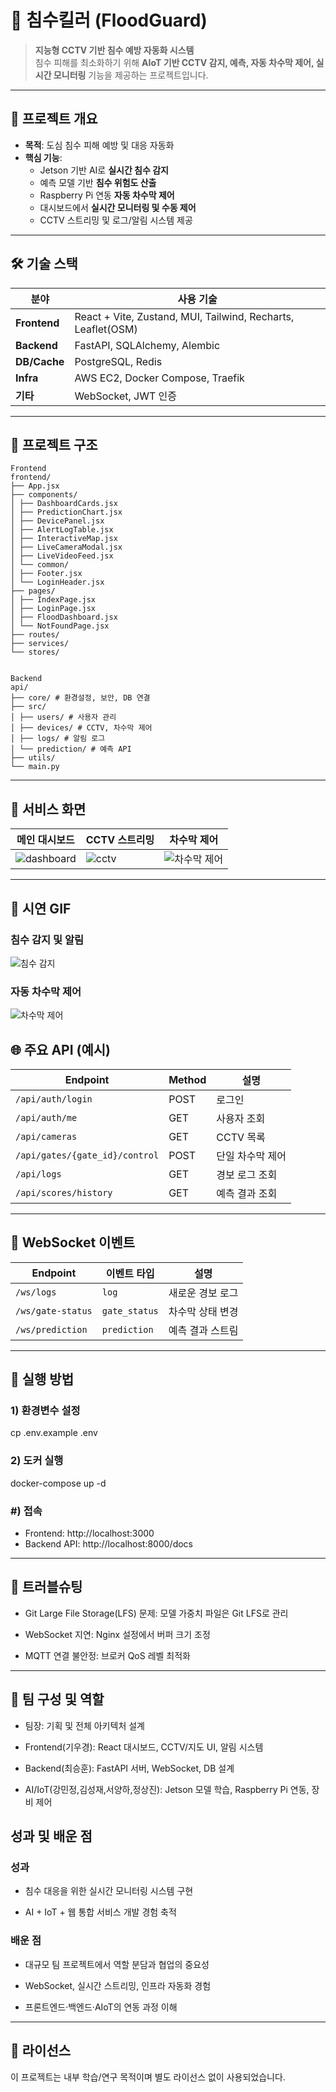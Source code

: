 # 🌊 침수킬러 (FloodGuard)

> **지능형 CCTV 기반 침수 예방 자동화 시스템**  
> 침수 피해를 최소화하기 위해 **AIoT 기반 CCTV 감지, 예측, 자동 차수막 제어, 실시간 모니터링** 기능을 제공하는 프로젝트입니다.

---

## 📌 프로젝트 개요

- **목적**: 도심 침수 피해 예방 및 대응 자동화
- **핵심 기능**:
  - Jetson 기반 AI로 **실시간 침수 감지**
  - 예측 모델 기반 **침수 위험도 산출**
  - Raspberry Pi 연동 **자동 차수막 제어**
  - 대시보드에서 **실시간 모니터링 및 수동 제어**
  - CCTV 스트리밍 및 로그/알림 시스템 제공

---

## 🛠 기술 스택

| 분야          | 사용 기술 |
|--------------|-------------------------------------------|
| **Frontend** | React + Vite, Zustand, MUI, Tailwind, Recharts, Leaflet(OSM) |
| **Backend**  | FastAPI, SQLAlchemy, Alembic |
| **DB/Cache** | PostgreSQL, Redis |
| **Infra**    | AWS EC2, Docker Compose, Traefik |
| **기타**     | WebSocket, JWT 인증 |

---

## 📂 프로젝트 구조

```
Frontend
frontend/
├── App.jsx
├── components/
│ ├── DashboardCards.jsx
│ ├── PredictionChart.jsx
│ ├── DevicePanel.jsx
│ ├── AlertLogTable.jsx
│ ├── InteractiveMap.jsx
│ ├── LiveCameraModal.jsx
│ ├── LiveVideoFeed.jsx
│ └── common/
│ ├── Footer.jsx
│ └── LoginHeader.jsx
├── pages/
│ ├── IndexPage.jsx
│ ├── LoginPage.jsx
│ ├── FloodDashboard.jsx
│ └── NotFoundPage.jsx
├── routes/
├── services/
└── stores/


Backend
api/
├── core/ # 환경설정, 보안, DB 연결
├── src/
│ ├── users/ # 사용자 관리
│ ├── devices/ # CCTV, 차수막 제어
│ ├── logs/ # 알림 로그
│ └── prediction/ # 예측 API
├── utils/
└── main.py
```


---

## 📸 서비스 화면

| 메인 대시보드 | CCTV 스트리밍 | 차수막 제어 |
|---------------|---------------|-------------|
| ![dashboard](https://github.com/user-attachments/assets/5ac51856-cacc-491c-84b2-193c50d28f90) | ![cctv](https://github.com/user-attachments/assets/fe40a58a-b94e-46bc-bbaa-b1a962f60f23) | ![차수막 제어](https://github.com/user-attachments/assets/IMG_3044-ezgif.com-video-to-gif-converter.gif) |

---

## 🎥 시연 GIF

### 침수 감지 및 알림
![침수 감지](https://github.com/user-attachments/assets/IMG_3044-ezgif.com-video-to-gif-converter.gif)

### 자동 차수막 제어
![차수막 제어](https://github.com/user-attachments/assets/IMG_3045-ezgif.com-video-to-gif-converter.gif)




## 🌐 주요 API (예시)

| Endpoint                       | Method | 설명        |
| ------------------------------ | ------ | ----------- |
| `/api/auth/login`              | POST   | 로그인 |
| `/api/auth/me`                 | GET    | 사용자 조회 |
| `/api/cameras`                 | GET    | CCTV 목록 |
| `/api/gates/{gate_id}/control` | POST   | 단일 차수막 제어 |
| `/api/logs`                    | GET    | 경보 로그 조회 |
| `/api/scores/history`          | GET    | 예측 결과 조회 |

---

## 🔄 WebSocket 이벤트

| Endpoint      | 이벤트 타입   | 설명             |
|---------------|--------------|------------------|
| `/ws/logs`    | `log`        | 새로운 경보 로그 |
| `/ws/gate-status` | `gate_status` | 차수막 상태 변경 |
| `/ws/prediction`  | `prediction`  | 예측 결과 스트림 |

---

## 🚀 실행 방법

### 1) 환경변수 설정

cp .env.example .env

### 2) 도커 실행
docker-compose up -d

### #) 접속
- Frontend: http://localhost:3000
- Backend API: http://localhost:8000/docs

---

## 🐞 트러블슈팅

- Git Large File Storage(LFS) 문제: 모델 가중치 파일은 Git LFS로 관리

- WebSocket 지연: Nginx 설정에서 버퍼 크기 조정

- MQTT 연결 불안정: 브로커 QoS 레벨 최적화

---

## 👥 팀 구성 및 역할

- 팀장: 기획 및 전체 아키텍처 설계

- Frontend(기우경): React 대시보드, CCTV/지도 UI, 알림 시스템

- Backend(최승훈): FastAPI 서버, WebSocket, DB 설계

- AI/IoT(강민정,김성재,서양하,정상진): Jetson 모델 학습, Raspberry Pi 연동, 장비 제어


## 성과 및 배운 점

### 성과

- 침수 대응을 위한 실시간 모니터링 시스템 구현

- AI + IoT + 웹 통합 서비스 개발 경험 축적

### 배운 점

- 대규모 팀 프로젝트에서 역할 분담과 협업의 중요성

- WebSocket, 실시간 스트리밍, 인프라 자동화 경험

- 프론트엔드·백엔드·AIoT의 연동 과정 이해

---
## 📜 라이선스

이 프로젝트는 내부 학습/연구 목적이며 별도 라이선스 없이 사용되었습니다.
